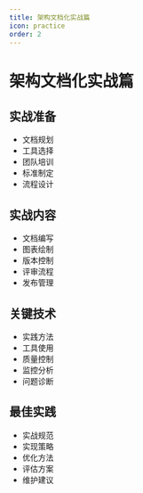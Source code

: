 ```yaml
---
title: 架构文档化实战篇
icon: practice
order: 2
---
```


# 架构文档化实战篇

## 实战准备
- 文档规划
- 工具选择
- 团队培训
- 标准制定
- 流程设计

## 实战内容
- 文档编写
- 图表绘制
- 版本控制
- 评审流程
- 发布管理

## 关键技术
- 实践方法
- 工具使用
- 质量控制
- 监控分析
- 问题诊断

## 最佳实践
- 实战规范
- 实现策略
- 优化方法
- 评估方案
- 维护建议
